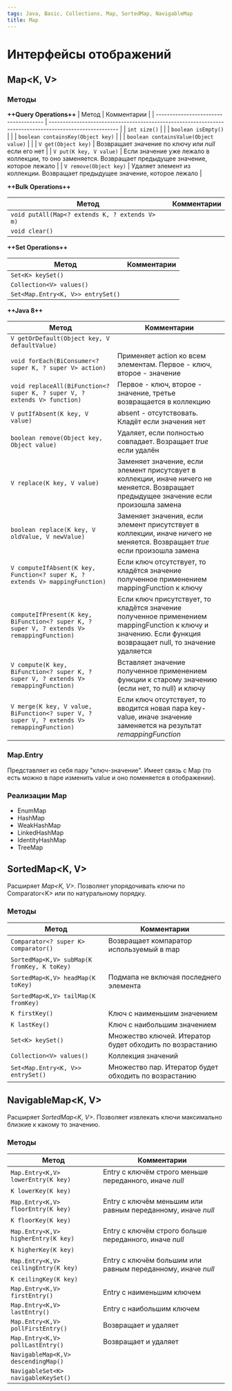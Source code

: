 ```yaml
---
tags: Java, Basic, Collections, Map, SortedMap, NavigableMap
title: Map
---
```

# Интерфейсы отображений

## Map\<K, V>
### Методы
**++Query Operations++**
| Метод                                 | Комментарии                                                                                                |
| ------------------------------------- | ------------------------------------------------------------------------------------------------------- |
| `int size()`                          |                                                                                                         |
| `boolean isEmpty()`                   |                                                                                                         |
| `boolean containsKey(Object key)`     |                                                                                                         |
| `boolean containsValue(Object value)` |                                                                                                         |
| `V get(Object key)`                   | Возвращает значение по ключу или *null* если его нет                                                    |
| `V put(K key, V value)`               | Если значение уже лежало в коллекции, то оно заменяется. Возвращает предыдущее значение, которое лежало |
| `V remove(Object key)`                | Удаляет элемент из коллекции. Возвращает предыдущее значение, которое лежало                            |

**++Bulk Operations++**

| Метод                                          | Комментарии |
| ---------------------------------------------- | -------- |
| `void putAll(Map<? extends K, ? extends V> m)` |          |
| `void clear()`                                 |          |

**++Set Operations++**

| Метод                             | Комментарии |
| --------------------------------- | -------- |
| `Set<K> keySet()`                 |          |
| `Collection<V> values()`          |          |
| `Set<Map.Entry<K, V>> entrySet()` |          |

**++Java 8++**

| Метод                                                                                      | Комментарии                                                                                                                                                 |
| ------------------------------------------------------------------------------------------ | ----------------------------------------------------------------------------------------------------------------------------------------------------------- |
| `V getOrDefault(Object key, V defaultValue)`                                               |                                                                                                                                                             |
| `void forEach(BiConsumer<? super K, ? super V> action)`                                    | Применяет action ко всем элементам. Первое - ключ, второе - значение                                                                                        |
| `void replaceAll(BiFunction<? super K, ? super V, ? extends V> function)`                  | Первое - ключ, второе - значение, третье возвращается в коллекцию                                                                                           |
| `V putIfAbsent(K key, V value)`                                                            | absent - отсутствовать. Кладёт если значения нет                                                                                                            |
| `boolean remove(Object key, Object value)`                                                 | Удаляет, если полностью совпадает. Возращает *true* если удалён                                                                                             |
| `V replace(K key, V value)`                                                                | Заменяет значение, если элемент присутсвует в коллекции, иначе ничего не меняется. Возвращает предыдущее значение если произошла замена                     |
| `boolean replace(K key, V oldValue, V newValue)`                                           | Заменяет значения, если элемент присутствует в коллекции, иначе ничего не меняется. Возвращает *true* если произошла замена                                 |
| `V computeIfAbsent(K key, Function<? super K, ? extends V> mappingFunction)`               | Если ключ отсутствует, то кладётся значение полученное применением mappingFunction к ключу                                                                  |
| `computeIfPresent(K key, BiFunction<? super K, ? super V, ? extends V> remappingFunction)` | Если ключ присутствует, то кладётся значение полученное применением mappingFunction к ключу и значению. Если функция возвращает null, то значение удаляется |
| `V compute(K key, BiFunction<? super K, ? super V, ? extends V> remappingFunction)`        | Вставляет значение полученное применением функции к старому значению (если нет, то null) и ключу                                                            |
| `V merge(K key, V value, BiFunction<? super V, ? super V, ? extends V> remappingFunction)` | Если ключ отсутствует, то вводится новая пара key-value, иначе значение заменяется на результат *remappingFunction*                                         |

### Map.Entry
Представляет из себя пару "ключ-значение". Имеет связь с Map (то есть можно в паре изменить value и оно поменяется в отображении).

### Реализации Map
* EnumMap
* HashMap
* WeakHashMap
* LinkedHashMap
* IdentityHashMap
* TreeMap

## SortedMap\<K, V>
Расширяет *Map\<K, V>*. 
Позволяет упорядочивать ключи по Comparator\<K> или по натуральному порядку.
### Методы

| Метод                                       | Комментарии |
| ------------------------------------------- | ----------- |
| `Comparator<? super K> comparator()`        |    Возвращает компаратор используемый в map         |
| `SortedMap<K,V> subMap(K fromKey, K toKey)` |             |
| `SortedMap<K,V> headMap(K toKey)`           |    Подмапа не включая последнего элемента         |
| `SortedMap<K,V> tailMap(K fromKey)`         |             |
| `K firstKey()`                              | Ключ с наименьшим значением           |
| `K lastKey()`                               |    Ключ с наибольшим значением         |
| `Set<K> keySet()`                           |    Множество ключей. Итератор будет обходить по возрастанию         |
| `Collection<V> values()`                    |    Коллекция значений         |
| `Set<Map.Entry<K, V>> entrySet()`           |       Множество пар. Итератор будет обходить по возрастанию      |

## NavigableMap\<K, V>
Расширяет *SortedMap\<K, V>*. 
Позволяет извлекать ключи максимально близкие к какому то значению.
### Методы

| Метод                                | Комментарии                                                 |
| ------------------------------------ | ----------------------------------------------------------- |
| `Map.Entry<K,V> lowerEntry(K key)`   | Entry с ключём строго меньше переданного, иначе *null*      |
| `K lowerKey(K key)`                  |                                                             |
| `Map.Entry<K,V> floorEntry(K key)`   | Entry с ключём меньшим или равным переданному, иначе *null* |
| `K floorKey(K key)`                  |                                                             |
| `Map.Entry<K,V> higherEntry(K key)`  | Entry с ключём строго больше переданного, иначе *null*      |
| `K higherKey(K key)`                 |                                                             |
| `Map.Entry<K,V> ceilingEntry(K key)` | Entry с ключём большим или равным переданному, иначе *null* |
| `K ceilingKey(K key)`                |                                                             |
| `Map.Entry<K,V> firstEntry()`        | Entry с наименьшим ключем                                   |
| `Map.Entry<K,V> lastEntry()`         | Entry с наибольшим ключем                                   |
| `Map.Entry<K,V> pollFirstEntry()`    | Возвращает и удаляет                                        |
| `Map.Entry<K,V> pollLastEntry()`     | Возвращает и удаляет                                        |
| `NavigableMap<K,V> descendingMap()`  |                                                             |
| `NavigableSet<K> navigableKeySet()`  |                                                             |